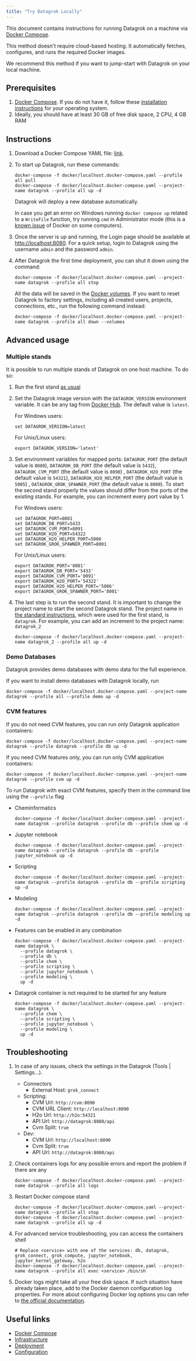 ```yaml
---
title: "Try Datagrok Locally"
---
```


This document contains instructions for running Datagrok on a machine
via [Docker Compose](https://docs.docker.com/compose/).

This method doesn't require cloud-based hosting. It automatically fetches, configures, and runs the required Docker
images.

We recommend this method if you want to jump-start with Datagrok on your local machine.

## Prerequisites

1. [Docker Compose](https://docs.docker.com/compose/). If you do not have it, follow
   these [installation instructions](https://docs.docker.com/compose/install/) for your operating system.
2. Ideally, you should have at least 30 GB of free disk space, 2 CPU, 4 GB RAM

## Instructions

1. Download a Docker Compose YAML
   file: [link](https://github.com/datagrok-ai/public/blob/master/docker/localhost.docker-compose.yaml).

2. To start up Datagrok, run these commands:

   ```shell
   docker-compose -f docker/localhost.docker-compose.yaml --profile all pull
   docker-compose -f docker/localhost.docker-compose.yaml --project-name datagrok --profile all up -d
   ```

   Datagrok will deploy a new database automatically.

   In case you get an error on Windows running `docker compose up` related to a `WriteFile`
   function, try running `cmd`
   in Administrator mode (this is a [known issue](https://github.com/docker/compose/issues/4531) of Docker on some
   computers).
3. Once the server is up and running, the Login page should be available
   at [http://localhost:8080](http://localhost:8080). For a quick setup, login to Datagrok using the username `admin`
   and the password `admin`.
4. After Datagrok the first time deployment, you can shut it down using the command:

   ```shell
   docker-compose -f docker/localhost.docker-compose.yaml --project-name datagrok --profile all stop
   ```

   All the data will be saved in the [Docker volumes](https://docs.docker.com/storage/volumes/). If you want to reset
   Datagrok to factory settings, including all created users, projects, connections, etc., run the following command
   instead:

   ```shell
   docker-compose -f docker/localhost.docker-compose.yaml --project-name datagrok --profile all down --volumes
   ```

## Advanced usage

### Multiple stands

It is possible to run multiple stands of Datagrok on one host machine. To do so:

1. Run the first stand [as usual](#instructions)
2. Set the Datagrok image version with the `DATAGROK_VERSION` environment variable. It can be any tag from
   [Docker Hub](https://hub.docker.com/r/datagrok/datagrok/tags). The default value is `latest`.

   For Windows users:

    ```shell
    set DATAGROK_VERSION=latest
    ```

   For Unix/Linux users:

    ```shell
    export DATAGROK_VERSION='latest'
    ```

3. Set environment variables for mapped ports: `DATAGROK_PORT` (the default value is `8080`), `DATAGROK_DB_PORT` (the
   default value is `5432`), `DATAGROK_CVM_PORT` (the default value is `8090`)
   , `DATAGROK_H2O_PORT` (the default value is `54321`), `DATAGROK_H2O_HELPER_PORT` (the default value is `5005`)
   , `DATAGROK_GROK_SPAWNER_PORT` (the default value is `8000`). To start the second stand properly the values should
   differ from the ports of the existing stands. For example, you can increment every port value by 1.

   For Windows users:

    ```shell
    set DATAGROK_PORT=8081
    set DATAGROK_DB_PORT=5433
    set DATAGROK_CVM_PORT=8091
    set DATAGROK_H2O_PORT=54322
    set DATAGROK_H2O_HELPER_PORT=5006
    set DATAGROK_GROK_SPAWNER_PORT=8001
    ```

   For Unix/Linux users:

    ```shell
    export DATAGROK_PORT='8081'
    export DATAGROK_DB_PORT='5433'
    export DATAGROK_CVM_PORT='8091'
    export DATAGROK_H2O_PORT='54322'
    export DATAGROK_H2O_HELPER_PORT='5006'
    export DATAGROK_GROK_SPAWNER_PORT='8001'
    ```

4. The last step is to run the second stand. It is important to change the project name to start the second Datagrok
   stand. The project name in [the standard instructions](#instructions), which were used for the first stand,
   is `datagrok`. For example, you can add an increment to the project name: `datagrok_2`

   ```shell
   docker-compose -f docker/localhost.docker-compose.yaml --project-name datagrok_2 --profile all up -d
   ```

### Demo Databases

Datagrok provides demo databases with demo data for the full experience.

If you want to install demo databases with Datagrok locally, run

```shell
docker-compose -f docker/localhost.docker-compose.yaml --project-name datagrok --profile all --profile demo up -d
```

### CVM features

If you do not need CVM features, you can run only Datagrok application containers:

```shell
docker-compose -f docker/localhost.docker-compose.yaml --project-name datagrok --profile datagrok --profile db up -d
```

If you need CVM features only, you can run only CVM application containers:

```shell
docker-compose -f docker/localhost.docker-compose.yaml --project-name datagrok --profile cvm up -d
```

To run Datagrok with exact CVM features, specify them in the command line using the `--profile` flag

* Cheminformatics

   ```shell
   docker-compose -f docker/localhost.docker-compose.yaml --project-name datagrok --profile datagrok --profile db --profile chem up -d
   ```

* Jupyter notebook

   ```shell
   docker-compose -f docker/localhost.docker-compose.yaml --project-name datagrok --profile datagrok --profile db --profile jupyter_notebook up -d
   ```

* Scripting

   ```shell
   docker-compose -f docker/localhost.docker-compose.yaml --project-name datagrok --profile datagrok --profile db --profile scripting up -d
   ```

* Modeling

   ```shell
   docker-compose -f docker/localhost.docker-compose.yaml --project-name datagrok --profile datagrok --profile db --profile modeling up -d
   ```

* Features can be enabled in any combination

   ```shell
   docker-compose -f docker/localhost.docker-compose.yaml --project-name datagrok \
     --profile datagrok \
     --profile db \
     --profile chem \
     --profile scripting \
     --profile jupyter_notebook \
     --profile modeling \
     up -d
   ```

* Datagrok container is not required to be started for any feature

   ```shell
   docker-compose -f docker/localhost.docker-compose.yaml --project-name datagrok \
     --profile chem \
     --profile scripting \
     --profile jupyter_notebook \
     --profile modeling \
     up -d
   ```

## Troubleshooting

1. In case of any issues, check the settings in the Datagrok (Tools | Settings...).

    * Connectors
      * External Host: `grok_connect`
    * Scripting:
      * CVM Url: `http://cvm:8090`
      * CVM URL Client: `http://localhost:8090`
      * H2o Url: `http://h2o:54321`
      * API Url: `http://datagrok:8080/api`
      * Cvm Split: `true`
    * Dev:
      * CVM Url: `http://localhost:8090`
      * Cvm Split: `true`
      * API Url: `http://datagrok:8080/api`

2. Check containers logs for any possible errors and report the problem if there are any

   ```shell
   docker-compose -f docker/localhost.docker-compose.yaml --project-name datagrok --profile all logs
   ```

3. Restart Docker compose stand

    ```shell
    docker-compose -f docker/localhost.docker-compose.yaml --project-name datagrok --profile all stop
    docker-compose -f docker/localhost.docker-compose.yaml --project-name datagrok --profile all up -d
    ```

4. For advanced service troubleshooting, you can access the containers shell

    ```shell
    # Replace <service> with one of the services: db, datagrok, grok_connect, grok_compute, jupyter_notebook, jupyter_kernel_gateway, h2o
    docker-compose -f docker/localhost.docker-compose.yaml --project-name datagrok --profile all exec <service> /bin/sh
    ```

5. Docker logs might take all your free disk space. If such situation have already taken place, add to the Docker daemon
   configuration log properties. For more about configuring Docker log options you can refer
   to [the official documentation](https://docs.docker.com/config/containers/logging/local/#usage).

## Useful links

* [Docker Compose](https://docs.docker.com/compose/)
* [Infrastructure](infrastructure.md)
* [Deployment](deploy.md)
* [Configuration](configuration.md)

